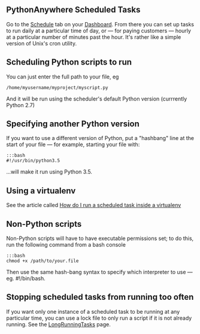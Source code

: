 
<!--
.. title: Scheduled tasks
.. slug: ScheduledTasks
.. date: 2015-05-13 14:35:28 UTC+01:00
.. tags:
.. category:
.. link:
.. description:
.. type: text
-->



## PythonAnywhere Scheduled Tasks


Go to the [Schedule](https://www.pythonanywhere.com/schedule/) tab on your
[Dashboard](https://www.pythonanywhere.com/dashboard/). From there you can set
up tasks to run daily at a particular time of day, or — for paying customers —
hourly at a particular number of minutes past the hour. It's rather like a
simple version of Unix's cron utility.


## Scheduling Python scripts to run 

You can just enter the full path to your file, eg

```
/home/myusername/myproject/myscript.py
```

And it will be run using the scheduler's default Python version (currrently Python 2.7)


## Specifying another Python version

If you want to use a different version of Python, put a "hashbang" line at the
start of your file — for example, starting your file with:

    :::bash
    #!/usr/bin/python3.5

...will make it run using Python 3.5.



## Using a virtualenv

See the article called [How do I run a scheduled task inside a virtualenv](/pages/VirtualEnvInScheduledTasks)



## Non-Python scripts

Non-Python scripts will have to have executable permissions set; to do this, run the following
command from a bash console

    :::bash
    chmod +x /path/to/your.file

Then use the same hash-bang syntax to specify which interpreter to 
use — eg. #!/bin/bash. 



## Stopping scheduled tasks from running too often

If you want only one instance of a scheduled task to be running at any
particular time, you can use a lock file to only run a script if it is not
already running. See the [LongRunningTasks](/pages/LongRunningTasks) page.

